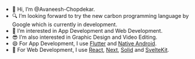 - 👋 Hi, I’m @Avaneesh-Chopdekar.
- 🔍 I’m looking forward to try the new carbon programming language by Google which is currently in development.
- 👀 I’m interested in App Development and Web Development.
- 😎 I’m also interested in Graphic Design and Video Editing.
- 😄 For App Development, I use [Flutter](https://flutter.dev/) and [Native Android](https://developer.android.com/).
- 🌱 For Web Development, I use [React](https://reactjs.org/), [Next](https://nextjs.org/), [Solid](https://www.solidjs.com/) and [SvelteKit](https://kit.svelte.dev/).

<!---
Avaneesh-Chopdekar/Avaneesh-Chopdekar is a ✨ special ✨ repository because its `README.md` (this file) appears on your GitHub profile.
You can click the Preview link to take a look at your changes.
--->
